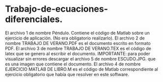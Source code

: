 # Trabajo-de-ecuaciones-diferenciales.
El archivo 1 de nombre Péndulo. Contiene el código de Matlab sobre un ejercicio de aplicación. (No era obligatorio realizarlo).
El archivo 2 de nombre TRABAJO DE VERANO.PDF es el documento escrito en formato PDF.
El archivo 3 de nombre TRABAJO DE VERANO.TEX es el código de latex que se genero al escribir el documento. IMPORTANTE: para poder visualizar sin errores descargar el archivo 5 de nombre ESCUDO.JPG. que es una imagen que contiene el documento.
El archivo 4 de nombre EJERCICIO MATLAB DE LIBRO.M es el código de Matlab correspondiente al ejercicio obligatorio que había que resolver en este software.
